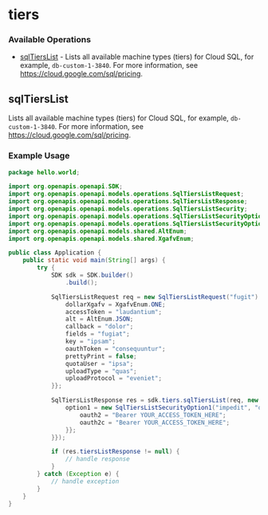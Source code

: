# tiers

### Available Operations

* [sqlTiersList](#sqltierslist) - Lists all available machine types (tiers) for Cloud SQL, for example, `db-custom-1-3840`. For more information, see https://cloud.google.com/sql/pricing.

## sqlTiersList

Lists all available machine types (tiers) for Cloud SQL, for example, `db-custom-1-3840`. For more information, see https://cloud.google.com/sql/pricing.

### Example Usage

```java
package hello.world;

import org.openapis.openapi.SDK;
import org.openapis.openapi.models.operations.SqlTiersListRequest;
import org.openapis.openapi.models.operations.SqlTiersListResponse;
import org.openapis.openapi.models.operations.SqlTiersListSecurity;
import org.openapis.openapi.models.operations.SqlTiersListSecurityOption1;
import org.openapis.openapi.models.operations.SqlTiersListSecurityOption2;
import org.openapis.openapi.models.shared.AltEnum;
import org.openapis.openapi.models.shared.XgafvEnum;

public class Application {
    public static void main(String[] args) {
        try {
            SDK sdk = SDK.builder()
                .build();

            SqlTiersListRequest req = new SqlTiersListRequest("fugit") {{
                dollarXgafv = XgafvEnum.ONE;
                accessToken = "laudantium";
                alt = AltEnum.JSON;
                callback = "dolor";
                fields = "fugiat";
                key = "ipsam";
                oauthToken = "consequuntur";
                prettyPrint = false;
                quotaUser = "ipsa";
                uploadType = "quas";
                uploadProtocol = "eveniet";
            }};            

            SqlTiersListResponse res = sdk.tiers.sqlTiersList(req, new SqlTiersListSecurity() {{
                option1 = new SqlTiersListSecurityOption1("impedit", "officiis") {{
                    oauth2 = "Bearer YOUR_ACCESS_TOKEN_HERE";
                    oauth2c = "Bearer YOUR_ACCESS_TOKEN_HERE";
                }};
            }});

            if (res.tiersListResponse != null) {
                // handle response
            }
        } catch (Exception e) {
            // handle exception
        }
    }
}
```
